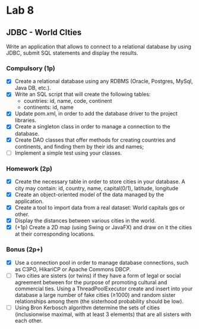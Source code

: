 # Lab 8

## JDBC - World CIties

Write an application that allows to connect to a relational database by using JDBC, submit SQL statements and display the results.

### Compulsory (1p)

- [x] Create a relational database using any RDBMS (Oracle, Postgres, MySql, Java DB, etc.).
- [x] Write an SQL script that will create the following tables:
   + countries: id, name, code, continent
   + continents: id, name
- [x] Update pom.xml, in order to add the database driver to the project libraries.
- [x] Create a singleton class in order to manage a connection to the database.
- [x] Create DAO classes that offer methods for creating countries and continents, and finding them by their ids and names;
- [ ] Implement a simple test using your classes.

### Homework (2p)

- [x] Create the necessary table in order to store cities in your database. A city may contain: id, country, name, capital(0/1), latitude, longitude
- [x] Create an object-oriented model of the data managed by the application.
- [x] Create a tool to import data from a real dataset: World capitals gps or other.
- [x] Display the distances between various cities in the world.
- [x] (+1p) Create a 2D map (using Swing or JavaFX) and draw on it the cities at their corresponding locations.

### Bonus (2p+)
- [x] Use a connection pool in order to manage database connections, such as C3PO, HikariCP or Apache Commons DBCP.
- [ ] Two cities are sisters (or twins) if they have a form of legal or social agreement between for the purpose of promoting cultural and commercial ties. Using a ThreadPoolExecutor create and insert into your database a large number of fake cities (≥1000) and random sister relationships among them (the sisterhood probability should be low). 
- [ ] Using Bron Kerbosch algorithm determine the sets of cities (inclusionwise maximal, with at least 3 elements) that are all sisters with each other.